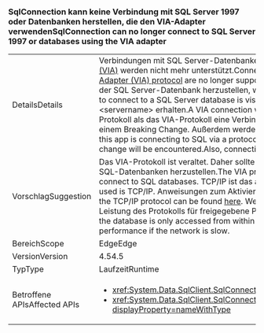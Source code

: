 ### <a name="sqlconnection-can-no-longer-connect-to-sql-server-1997-or-databases-using-the-via-adapter"></a><span data-ttu-id="83c43-101">SqlConnection kann keine Verbindung mit SQL Server 1997 oder Datenbanken herstellen, die den VIA-Adapter verwenden</span><span class="sxs-lookup"><span data-stu-id="83c43-101">SqlConnection can no longer connect to SQL Server 1997 or databases using the VIA adapter</span></span>

|   |   |
|---|---|
|<span data-ttu-id="83c43-102">Details</span><span class="sxs-lookup"><span data-stu-id="83c43-102">Details</span></span>|<span data-ttu-id="83c43-103">Verbindungen mit SQL Server-Datenbanken unter Verwendung des [Virtual Interface Adapter-Protokolls (VIA)](https://technet.microsoft.com/library/ms191229%28v=sql.105%29.aspx) werden nicht mehr unterstützt.</span><span class="sxs-lookup"><span data-stu-id="83c43-103">Connections to SQL Server databases using the [Virtual Interface Adapter (VIA) protocol](https://technet.microsoft.com/library/ms191229%28v=sql.105%29.aspx) are no longer supported.</span></span> <span data-ttu-id="83c43-104">Das Protokoll, das verwendet wird, um eine Verbindung mit der SQL Server-Datenbank herzustellen, wird in der Verbindungszeichenfolge angezeigt.</span><span class="sxs-lookup"><span data-stu-id="83c43-104">The protocol used to connect to a SQL Server database is visible in the connection string.</span></span> <span data-ttu-id="83c43-105">Eine VIA-Verbindung bleibt über &lt;servername&gt; erhalten.</span><span class="sxs-lookup"><span data-stu-id="83c43-105">A VIA connection will contain via:&lt;servername&gt;.</span></span> <span data-ttu-id="83c43-106">Wenn diese App über ein anderes Protokoll als das VIA-Protokoll eine Verbindung mit SQL herstellt (z.B. tcp: oder np:) kommt es nicht zu einem Breaking Change. Außerdem werden Verbindungen mit SQL Server 7 (1997) nicht mehr unterstützt.</span><span class="sxs-lookup"><span data-stu-id="83c43-106">If this app is connecting to SQL via a protocol other than VIA (tcp: or np: for example), then no breaking change will be encountered.Also, connections to SQL Server 7 (1997) are no longer supported.</span></span>|
|<span data-ttu-id="83c43-107">Vorschlag</span><span class="sxs-lookup"><span data-stu-id="83c43-107">Suggestion</span></span>|<span data-ttu-id="83c43-108">Das VIA-Protokoll ist veraltet. Daher sollte ein anderes Protokoll verwendet werden, um eine Verbindung mit SQL-Datenbanken herzustellen.</span><span class="sxs-lookup"><span data-stu-id="83c43-108">The VIA protocol is deprecated, so an alternative protocol should be used to connect to SQL databases.</span></span> <span data-ttu-id="83c43-109">TCP/IP ist das am häufigsten verwendete Protokoll.</span><span class="sxs-lookup"><span data-stu-id="83c43-109">The most common protocol used is TCP/IP.</span></span> <span data-ttu-id="83c43-110">Anweisungen zum Aktivieren des TCP/IP-Protokolls finden Sie [hier](https://msdn.microsoft.com/library/bb909712.aspx).</span><span class="sxs-lookup"><span data-stu-id="83c43-110">Instructions for enabling the TCP/IP protocol can be found [here](https://msdn.microsoft.com/library/bb909712.aspx).</span></span> <span data-ttu-id="83c43-111">Wenn Sie nur über ein Intranet auf eine Datenbank zugreifen, ist die Leistung des Protokolls für freigegebene Pipes möglicherweise besser, wenn das Netzwerk langsam ist.</span><span class="sxs-lookup"><span data-stu-id="83c43-111">If the database is only accessed from within an intranet, the shared pipes protocol may provide better performance if the network is slow.</span></span>|
|<span data-ttu-id="83c43-112">Bereich</span><span class="sxs-lookup"><span data-stu-id="83c43-112">Scope</span></span>|<span data-ttu-id="83c43-113">Edge</span><span class="sxs-lookup"><span data-stu-id="83c43-113">Edge</span></span>|
|<span data-ttu-id="83c43-114">Version</span><span class="sxs-lookup"><span data-stu-id="83c43-114">Version</span></span>|<span data-ttu-id="83c43-115">4.5</span><span class="sxs-lookup"><span data-stu-id="83c43-115">4.5</span></span>|
|<span data-ttu-id="83c43-116">Typ</span><span class="sxs-lookup"><span data-stu-id="83c43-116">Type</span></span>|<span data-ttu-id="83c43-117">Laufzeit</span><span class="sxs-lookup"><span data-stu-id="83c43-117">Runtime</span></span>|
|<span data-ttu-id="83c43-118">Betroffene APIs</span><span class="sxs-lookup"><span data-stu-id="83c43-118">Affected APIs</span></span>|<ul><li><xref:System.Data.SqlClient.SqlConnection.%23ctor(System.String)?displayProperty=nameWithType></li><li><xref:System.Data.SqlClient.SqlConnection.%23ctor(System.String,System.Data.SqlClient.SqlCredential)?displayProperty=nameWithType></li></ul>|


